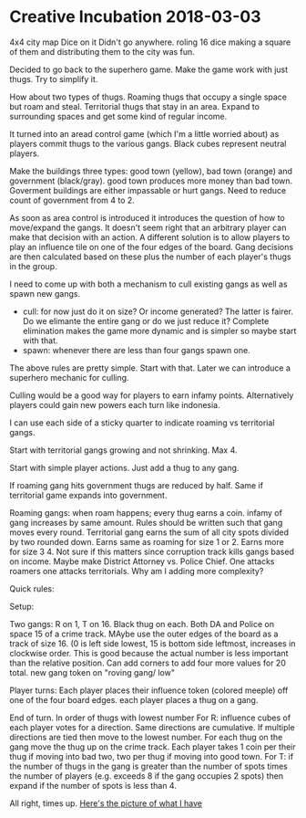 
# Creative Incubation 2018-03-03

4x4 city map
Dice on it Didn't go anywhere. roling 16 dice making a square of them and distributing them to the city was fun.

Decided to go back to the superhero game. Make the game work with just thugs. Try to simplify it.

How about two types of thugs. Roaming thugs that occupy a single space but roam and steal. Territorial thugs that stay in an area. Expand to surrounding spaces and get some kind of regular income.

It turned into an aread control game (which I'm a little worried about) as players commit thugs to the various gangs. Black cubes represent neutral players.

Make the buildings three types: good town (yellow), bad town (orange) and government (black/gray). good town produces more money than bad town. Goverment buildings are either impassable or hurt gangs.  Need to reduce count of government from 4 to 2.

As soon as area control is introduced it introduces the question of how to move/expand the gangs. It doesn't seem right that an arbitrary player can make that decision with an action. A different solution is to allow players to play an influence tile on one of the four edges of the board. Gang decisions are then calculated based on these plus the number of each player's thugs in the group.

I need to come up with both a mechanism to cull existing gangs as well as spawn new gangs.

- cull: for now just do it on size? Or income generated? The latter is fairer. Do we elimante the entire gang or do we just reduce it? Complete elimination makes the game more dynamic and is simpler so maybe start with that.
- spawn: whenever there are less than four gangs spawn one.

The above rules are pretty simple. Start with that. Later we can introduce a superhero mechanic for culling.

Culling would be a good way for players to earn infamy points. Alternatively players could gain new powers each turn like indonesia.

I can use each side of a sticky quarter to indicate roaming vs territorial gangs.

Start with territorial gangs growing and not shrinking. Max 4.

Start with simple player actions. Just add a thug to any gang.

If roaming gang hits government thugs are reduced by half. Same if territorial game expands into government.

Roaming gangs: when roam happens; every thug earns a coin. infamy of gang increases by same amount. Rules should be written such that gang moves every round. Territorial gang earns the sum of all city spots divided by two rounded down. Earns same as roaming for size 1 or 2. Earns more for size 3 4. Not sure if this matters since corruption track kills gangs based on income. Maybe make District Attorney vs. Police Chief.  One attacks roamers one attacks territorials. Why am I adding more complexity?

Quick rules:

Setup:

Two gangs: R on 1, T on 16. Black thug on each.
Both DA and Police on space 15 of a crime track. MAybe use the outer edges of the board as a track of size 16. (0 is left side lowest, 15 is bottom side leftmost, increases in clockwise order. This is good because the actual number is less important than the relative position. Can add corners to add four more values for 20 total.
new gang token on "roving gang/ low"


Player turns:
Each player places their influence token (colored meeple) off one of the four board edges.
each player places a thug on a gang.

End of turn.
In order of thugs with lowest number
For R: influence cubes of each player votes for a direction. Same directions are cumulative. If multiple directions are tied then move to the lowest number. For each thug on the gang move the thug up on the crime track. Each player takes 1 coin per their thug if moving into bad two, two per thug if moving into good town.
For T: if the number of thugs in the gang is greater than the number of spots times the number of players (e.g. exceeds 8 if the gang occupies 2 spots) then expand if the number of spots is less than 4.

All right, times up. [Here's the picture of what I have](table1.jpg)